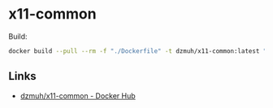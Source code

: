 # x11-common

Build:

``` bash
docker build --pull --rm -f "./Dockerfile" -t dzmuh/x11-common:latest "$(pwd)"
```

## Links

* [dzmuh/x11-common - Docker Hub](https://hub.docker.com/r/dzmuh/x11-common)

